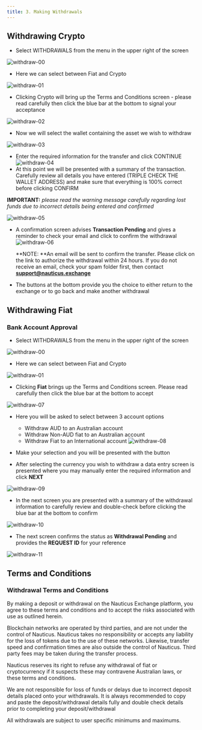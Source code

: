 ```yaml
---
title: 3. Making Withdrawals
---
```

## Withdrawing Crypto

* Select WITHDRAWALS from the menu in the upper right of the screen

![withdraw-00](https://nauticus.exchange/help/images/Exchange/withdraw-00.png)

* Here we can select between Fiat and Crypto

![withdraw-01](https://nauticus.exchange/help/images/Exchange/withdraw-01.png)

* Clicking Crypto will bring up the Terms and Conditions screen - please read carefully then click the blue bar at the bottom to signal your acceptance

![withdraw-02](https://nauticus.exchange/help/images/Exchange/withdraw-02.png)

* Now we will select the wallet containing the asset we wish to withdraw

![withdraw-03](https://nauticus.exchange/help/images/Exchange/withdraw-03.png)

* Enter the required information for the transfer and click CONTINUE
   ![withdraw-04](https://nauticus.exchange/help/images/Exchange/withdraw-04.png)
* At this point we will be presented with a summary of the transaction. Carefully review all details you have entered (TRIPLE CHECK THE WALLET ADDRESS) and make sure that everything is 100% correct before clicking CONFIRM

**IMPORTANT:** _please read the warning message carefully regarding lost funds due to incorrect details being entered and confirmed_

![withdraw-05](https://nauticus.exchange/help/images/Exchange/withdraw-05.png)

* A confirmation screen advises **Transaction Pending** and gives a reminder to check your email and click to confirm the withdrawal
  ![withdraw-06](https://nauticus.exchange/help/images/Exchange/withdraw-06.png)

  **NOTE: **An email will be sent to confirm the transfer. Please click on the link to authorize the withdrawal within 24 hours. If you do not receive an email, check your spam folder first, then contact **support@nauticus.exchange**

* The buttons at the bottom provide you the choice to either return to the exchange or to go back and make another withdrawal

## Withdrawing Fiat

### Bank Account Approval

* Select WITHDRAWALS from the menu in the upper right of the screen

![withdraw-00](https://nauticus.exchange/help/images/Exchange/withdraw-00.png)

* Here we can select between Fiat and Crypto

![withdraw-01](https://nauticus.exchange/help/images/Exchange/withdraw-01.png)

* Clicking **Fiat** brings up the Terms and Conditions screen. Please read carefully then click the blue bar at the bottom to accept

![withdraw-07](https://nauticus.exchange/help/images/Exchange/withdraw-07.png)

* Here you will be asked to select between 3 account options
  * Withdraw AUD to an Australian account
  * Withdraw Non-AUD fiat to an Australian account
  * Withdraw Fiat to an International account
![withdraw-08](https://nauticus.exchange/help/images/Exchange/withdraw-08.png)

* Make your selection and you will be presented with the button 


* After selecting the currency you wish to withdraw a data entry screen is presented where you may manually enter the required information and click **NEXT**

![withdraw-09](https://nauticus.exchange/help/images/Exchange/withdraw-09.png)

* In the next screen you are presented with a summary of the withdrawal information to carefully review and double-check before clicking the blue bar at the bottom to confirm

![withdraw-10](https://nauticus.exchange/help/images/Exchange/withdraw-10.png)

* The next screen confirms the status as **Withdrawal Pending** and provides the **REQUEST ID** for your reference

![withdraw-11](https://nauticus.exchange/help/images/Exchange/withdraw-11.png)

## Terms and Conditions

### Withdrawal Terms and Conditions

By making a deposit or withdrawal on the Nauticus Exchange platform, you agree to these terms and conditions and to accept the risks associated with use as outlined herein.

Blockchain networks are operated by third parties, and are not under the control of Nauticus. Nauticus takes no responsibility or accepts any liability for the loss of tokens due to the use of these networks. Likewise, transfer speed and confirmation times are also outside the control of Nauticus. Third party fees may be taken during the transfer process.

Nauticus reserves its right to refuse any withdrawal of fiat or cryptocurrency if it suspects these may contravene Australian laws, or these terms and conditions.

We are not responsible for loss of funds or delays due to incorrect deposit details placed onto your withdrawals. It is always recommended to copy and paste the deposit/withdrawal details fully and double check details prior to completing your deposit/withdrawal

All withdrawals are subject to user specific minimums and maximums.
